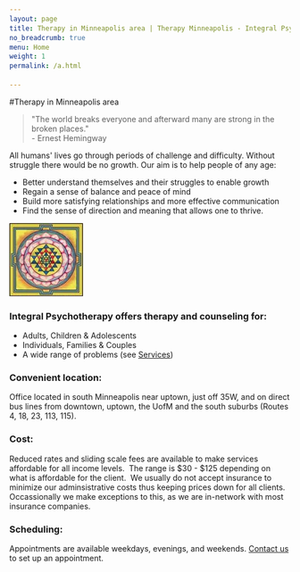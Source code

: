 ```yaml
---
layout: page
title: Therapy in Minneapolis area | Therapy Minneapolis - Integral Psychotherapy
no_breadcrumb: true
menu: Home
weight: 1
permalink: /a.html

---
```

#Therapy in Minneapolis area 

>"The world breaks everyone and afterward many are strong in the broken places." <br /> - Ernest Hemingway

All humans' lives go through periods of challenge and difficulty. Without struggle there would be no growth. Our aim is to help people of any age: 

* Better understand themselves and their struggles to enable growth
* Regain a sense of balance and peace of mind
* Build more satisfying relationships and more effective communication
* Find the sense of direction and meaning that allows one to thrive.

![mandala](/sites/www.integral-therapy.com/files/mandala.jpg)

### Integral Psychotherapy offers therapy and counseling for:

* Adults, Children & Adolescents
* Individuals, Families &amp; Couples
* A wide range of problems (see [Services](/services))

### Convenient location:

Office located in south Minneapolis near uptown, just off 35W, and on direct bus lines from downtown, uptown, the UofM and the south suburbs (Routes 4, 18, 23, 113, 115). 

### Cost:

Reduced rates and sliding scale fees are available to make services affordable for all income levels.  The range is $30 - $125 depending on what is affordable for the client.  We usually do not accept insurance to minimize our adminsistrative costs thus keeping prices down for all clients.  Occassionally we make exceptions to this, as we are in-network with most insurance companies.

### Scheduling:

Appointments are available weekdays, evenings, and weekends. [Contact us](/contact) to set up an appointment.
